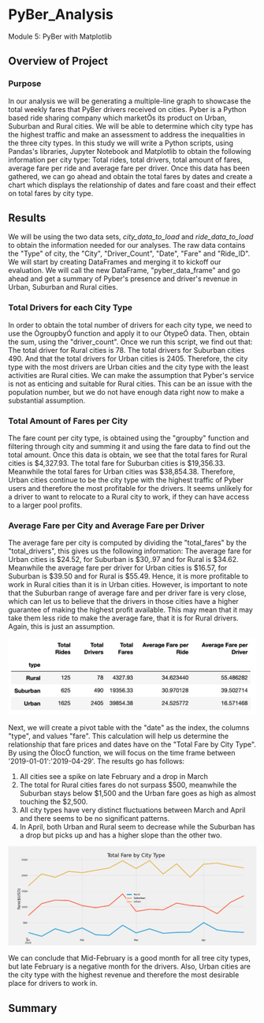 # PyBer_Analysis
Module 5: PyBer with Matplotlib

## Overview of Project
### Purpose
In our analysis we will be generating a multiple-line graph to showcase the total weekly fares that PyBer drivers received on cities. Pyber is a Python based ride sharing company which marketÕs its product on Urban, Suburban and Rural cities. We will be able to determine which city type has the highest traffic and make an assessment to address the inequalities in the three city types. 
In this study we will write a Python scripts, using Pandas's libraries, Jupyter Notebook and Matplotlib to obtain the following information per city type: Total rides, total drivers, total amount of fares, average fare per ride and average fare per driver. Once this data has been gathered, we can go ahead and obtain the total fares by dates and create a chart which displays the relationship of dates and fare coast and their effect on total fares by city type. 
## Results
We will be using the two data sets, *city_data_to_load* and *ride_data_to_load* to obtain the information needed for our analyses. The raw data contains the "Type" of city, the "City", "Driver_Count", "Date", "Fare" and "Ride_ID". We will start by creating DataFrames and merging it to kickoff our evaluation. We will call the new DataFrame, "pyber_data_frame" and go ahead and get a summary of Pyber's presence and driver's revenue in Urban, Suburban and Rural cities. 

### Total Drivers for each City Type
In order to obtain the total number of drivers for each city type, we need to use the ÒgroupbyÓ function and apply it to our ÒtypeÓ data. Then, obtain the sum, using the "driver_count". Once we run this script, we find out that: The total driver for Rural cities is 78. The total drivers for Suburban cities 490. And that the total drivers for Urban cities is 2405. Therefore, the city type with the most drivers are Urban cities and the city type with the least activities are Rural cities. We can make the assumption that Pyber's service is not as enticing and suitable for Rural cities. This can be an issue with the population number, but we do not have enough data right now to make a substantial assumption. 

### Total Amount of Fares per City
The fare count per city type, is obtained using the "groupby" function and filtering through city and summing it and using the fare data to find out the total amount. Once this data is obtain, we see that the total fares for Rural cities is $4,327.93. The total fare for Suburban cities is $19,356.33. Meanwhile the total fares for Urban cities was $38,854.38. Therefore, Urban cities continue to be the city type with the highest traffic of Pyber users and therefore the most profitable for the drivers. It seems unlikely for a driver to want to relocate to a Rural city to work, if they can have access to a larger pool profits. 

### Average Fare per City and Average Fare per Driver
The average fare per city is computed by dividing the "total_fares" by the "total_drivers", this gives us the following information: The average fare for Urban cities is $24.52, for Suburban is $30,.97 and for Rural is $34.62. Meanwhile the average fare per driver for Urban cities is $16.57, for Suburban is $39.50 and for Rural is $55.49. Hence, it is more profitable to work in Rural cities than it is in Urban cities. However, is important to note that the Suburban range of average fare and per driver fare is very close, which can let us to believe that the drivers in those cities have a higher guarantee of making the highest profit available. This may mean that it may take them less ride to make the average fare, that it is for Rural drivers. Again, this is just an assumption. 

![Pyber Summary](https://github.com/cynmmarin/PyBer_Analysis/blob/e29f75e41b9206bf48d6a97fa916ba45b135bf84/Images/PyBer_Summary.png)

Next, we will create a pivot table with the "date" as the index, the columns "type", and values "fare". This calculation will help us determine the relationship that fare prices and dates have on the "Total Fare by City Type".  By using the ÒlocÓ function, we will focus on the time frame between '2019-01-01':'2019-04-29'. The results go has follows:

1. All cities see a spike on late February and a drop in March
2. The total for Rural cities fares do not surpass $500, meanwhile the Suburban stays below $1,500 and the Urban fare goes as high as almost touching the $2,500.
3. All city types have very distinct fluctuations between March and April and there seems to be no significant patterns.
4. In April, both Urban and Rural seem to decrease while the Suburban has a drop but picks up and has a higher slope than the other two. 

![Pyber_fare_summary](https://github.com/cynmmarin/PyBer_Analysis/blob/e29f75e41b9206bf48d6a97fa916ba45b135bf84/Analysis/PyBer_fare_summary.png)

We can conclude that Mid-February is a good month for all tree city types, but late February is a negative month for the drivers. Also, Urban cities are the city type with the highest revenue and therefore the most desirable place for drivers to work in. 

## Summary 








